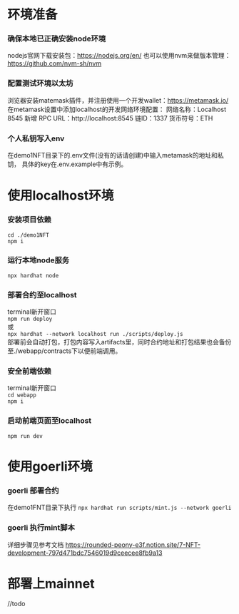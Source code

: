 # 环境准备
### 确保本地已正确安装node环境
nodejs官网下载安装包：https://nodejs.org/en/
也可以使用nvm来做版本管理：https://github.com/nvm-sh/nvm

### 配置测试环境以太坊
浏览器安装matemask插件，并注册使用一个开发wallet：https://metamask.io/
在metamask设置中添加localhost的开发网络环境配置：
网络名称：Localhost 8545
新增 RPC URL：http://localhost:8545
链ID：1337
货币符号：ETH

### 个人私钥写入env
在demo1NFT目录下的.env文件(没有的话请创建)中输入metamask的地址和私钥，
具体的key在.env.example中有示例。  

# 使用localhost环境
###  安装项目依赖  
`cd ./demo1NFT`  
`npm i`

### 运行本地node服务  
`npx hardhat node`

### 部署合约至localhost  
terminal新开窗口  
`npm run deploy`  
或  
`npx hardhat --network localhost run ./scripts/deploy.js`  
部署前会自动打包，打包内容写入artifacts里，同时合约地址和打包结果也会备份至./webapp/contracts下以便前端调用。

### 安全前端依赖
terminal新开窗口  
`cd webapp`  
`npm i`  

### 启动前端页面至localhost
`npm run dev`


# 使用goerli环境
### goerli 部署合约
在demo1FNT目录下执行
`npx hardhat run scripts/mint.js --network goerli`
   
### goerli 执行mint脚本
详细步骤见参考文档  https://rounded-peony-e3f.notion.site/7-NFT-development-797d471bdc7546019d9ceecee8fb9a13

# 部署上mainnet
//todo